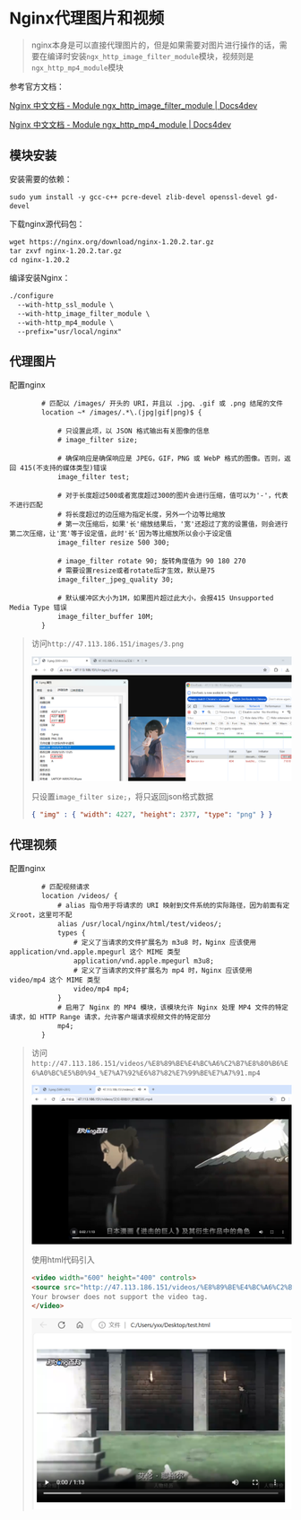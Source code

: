 # Nginx代理图片和视频

> nginx本身是可以直接代理图片的，但是如果需要对图片进行操作的话，需要在编译时安装`ngx_http_image_filter_module`模块，视频则是`ngx_http_mp4_module`模块

参考官方文档：

[Nginx 中文文档 - Module ngx_http_image_filter_module | Docs4dev](https://www.docs4dev.com/docs/zh/nginx/current/reference/http-ngx_http_image_filter_module.html)

[Nginx 中文文档 - Module ngx_http_mp4_module | Docs4dev](https://www.docs4dev.com/docs/zh/nginx/current/reference/http-ngx_http_mp4_module.html)

## 模块安装

安装需要的依赖：

```
sudo yum install -y gcc-c++ pcre-devel zlib-devel openssl-devel gd-devel
```

下载nginx源代码包：

```
wget https://nginx.org/download/nginx-1.20.2.tar.gz
tar zxvf nginx-1.20.2.tar.gz
cd nginx-1.20.2
```

编译安装Nginx：

```
./configure
  --with-http_ssl_module \
  --with-http_image_filter_module \
  --with-http_mp4_module \
  --prefix="usr/local/nginx"
```

## 代理图片

配置nginx

```nginx
		# 匹配以 /images/ 开头的 URI，并且以 .jpg、.gif 或 .png 结尾的文件
		location ~* /images/.*\.(jpg|gif|png)$ {

			# 只设置此项，以 JSON 格式输出有关图像的信息
			# image_filter size;

			# 确保响应是确保响应是 JPEG，GIF，PNG 或 WebP 格式的图像。否则，返回 415(不支持的媒体类型)错误
			image_filter test;

			# 对于长度超过500或者宽度超过300的图片会进行压缩，值可以为'-'，代表不进行匹配
			# 将长度超过的边压缩为指定长度，另外一个边等比缩放
			# 第一次压缩后，如果'长'缩放结果后，'宽'还超过了宽的设置值，则会进行第二次压缩，让'宽'等于设定值，此时'长'因为等比缩放所以会小于设定值
			image_filter resize 500 300;

			# image_filter rotate 90; 旋转角度值为 90 180 270
			# 需要设置resize或者rotate后才生效，默认是75
			image_filter_jpeg_quality 30;

			# 默认缓冲区大小为1M，如果图片超过此大小，会报415 Unsupported Media Type 错误
			image_filter_buffer 10M;
		}
```

> 访问`http://47.113.186.151/images/3.png`
>
> <img src="img/3.Nginx代理图片和视频/image-20240504224808586.png" alt="image-20240504224808586" style="zoom:67%;" />
>
> 只设置`image_filter size;`，将只返回json格式数据
>
> ```json
> { "img" : { "width": 4227, "height": 2377, "type": "png" } }
> ```

## 代理视频

配置nginx

```nginx
		# 匹配视频请求
		location /videos/ {
			# alias 指令用于将请求的 URI 映射到文件系统的实际路径，因为前面有定义root，这里可不配
			alias /usr/local/nginx/html/test/videos/;
			types {
				# 定义了当请求的文件扩展名为 m3u8 时，Nginx 应该使用 application/vnd.apple.mpegurl 这个 MIME 类型
				application/vnd.apple.mpegurl m3u8;
				# 定义了当请求的文件扩展名为 mp4 时，Nginx 应该使用 video/mp4 这个 MIME 类型
				video/mp4 mp4;
			}
			# 启用了 Nginx 的 MP4 模块，该模块允许 Nginx 处理 MP4 文件的特定请求，如 HTTP Range 请求，允许客户端请求视频文件的特定部分
			mp4;
		}
```

> 访问`http://47.113.186.151/videos/%E8%89%BE%E4%BC%A6%C2%B7%E8%80%B6%E6%A0%BC%E5%B0%94_%E7%A7%92%E6%87%82%E7%99%BE%E7%A7%91.mp4`
>
> <img src="img/3.Nginx代理图片和视频/image-20240504224926196.png" alt="image-20240504224926196" style="zoom:67%;" />
>
> 使用html代码引入
>
> ```html
> <video width="600" height="400" controls>
> <source src="http://47.113.186.151/videos/%E8%89%BE%E4%BC%A6%C2%B7%E8%80%B6%E6%A0%BC%E5%B0%94_%E7%A7%92%E6%87%82%E7%99%BE%E7%A7%91.mp4" type="video/mp4">
> Your browser does not support the video tag.
> </video>
> ```
>
> <img src="img/3.Nginx代理图片和视频/image-20240504225045621.png" alt="image-20240504225045621" style="zoom:67%;" />